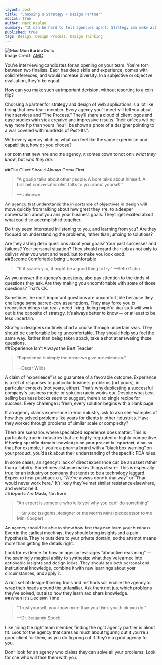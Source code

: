 ```yaml
---
layout: post
title: "Choosing a Strategy + Design Partner"
social: true
author: Mark Kaplan
summary: "It can be hard to tell agencies apart. Strategy can make all the difference. Learn how to spot a strategic agency."
published: true
tags: Design, Design Process, Design Thinking
---
```

![Mad Men Barbie Dolls](https://i.imgur.com/iHgcgzh.jpg)
</br>Image Credit: [AMC](http://www.amc.com/shows/mad-men/extras/mad-men-barbie-dolls#/1)

You're interviewing candidates for an opening on your team. You're torn between two finalists. Each has deep skills and experience, comes with solid references, and would increase diversity. In a subjective or objective evaluation, they'd be equal.
 
How can you make such an important decision, without resorting to a coin flip?  

Choosing a partner for strategy and design of web applications is a lot like hiring that new team member. Every agency you'll meet will tell you about their services and "The Process." They’ll share a cloud of client logos and case studies with slick creative and impressive results. Their offices will be way more hip than yours. You’ll be shown a photo of a designer pointing to a wall covered with hundreds of Post-Its™.
 
With every agency pitching what can feel like the same experience and capabilities, how do you choose?  
 
For both that new hire and the agency, it comes down to not only _what they know_, but _who they are_.  
</br>
##The Client Should Always Come First
>"A gossip talks about other people. A bore talks about himself. A brilliant conversationalist talks to you about yourself."</br></br>—Unknown

An agency that understands the importance of objectives in design will move quickly from talking about how great they are, to a deeper conversation about you and your business goals. They’ll get excited about what could be accomplished together. 

Do they seem interested in listening to you, and learning from you?  Are they focused on understanding the problems, rather than jumping to solutions?  

Are they asking deep questions about your goals?  Your past successes and failures?  Your personal situation? They should regard their job as not only to deliver what you want and need, but to make you look good.
</br>
##Become Comfortable being Uncomfortable
>"If it scares you, it might be a good thing to try." —Seth Godin

As you answer the agency's questions, also pay attention to the kinds of questions they ask. Are they making you uncomfortable with some of those questions? That’s OK.  

Sometimes the most important questions are uncomfortable because they challenge some sacred-cow assumptions. They may force you to reconsider things that really need fixing. Being hopeful that stuff will work out is the opposite of strategy. It’s always better to know — or at least to be less uncertain. 
 
Strategic designers routinely chart a course through uncertain seas. They should be comfortable being uncomfortable. They should help you feel the same way. Rather than being taken aback, take a shot at answering those questions.
</br>
##Experience Isn't Always the Best Teacher
>“Experience is simply the name we give our mistakes.”</br></br>—Oscar Wilde

A claim of “experience” is no guarantee of a favorable outcome. Experience is a set of responses to particular business problems (not yours), in particular contexts (not yours, either). That’s why duplicating a successful company's business model or solution rarely works out. Despite what best-selling business books seem to suggest, there’s no single recipe for success. Every challenge is fresh, every solution begins with a blank page.
 
If an agency claims experience in your industry, ask to also see examples of how they solved problems like yours for clients in other industries. Have they worked through problems of similar scale or complexity?

There are scenarios where specialized experience does matter. This is particularly true in industries that are highly-regulated or highly-competitive. If having specific domain knowledge on your project is important, discuss that. For example, if you’re a pharma brand with a “black box warning” on your product, you’d ask about their understanding of the specific FDA rules.

In some cases, an agency's lack of direct experience can be an asset rather than a liability. Sometimes distance makes things clearer. This is especially true for an industry or company that tends to be a technology laggard. Expect to hear pushback on, "We've always done it that way" or "That would never work here."  It’s likely they’ve met similar resistance elsewhere, and overcome it.
</br>
##Experts Are Made, Not Born
>“An expert is someone who tells you why you can’t do something”</br></br>—Sir Alec Issigonis, designer of the Morris Mini (predecessor to the Mini Cooper)

An agency should be able to show how fast they can learn your business. Even in the earliest meetings, they should bring insights and a pain hypothesis. They're outsiders to your private domain, so the attempt means more than getting the details right. 

Look for evidence for how an agency leverages “abductive reasoning” — the seemingly magical ability to synthesize what they’ve learned into actionable insights and design ideas. They should tap both personal and institutional knowledge, combine it with new learnings about your circumstances, and apply it. 

A rich set of design-thinking tools and methods will enable the agency to wrap their heads around the unfamiliar. Ask them not just which problems they’ve solved, but also how they learn and share knowledge.
</br>
##When It's Decision Time
>"Trust yourself, you know more than you think you think you do."</br></br>—Dr. Benjamin Spock

Like hiring the right team member, finding the right agency partner is about fit. Look for the agency that cares as much about figuring out if you're a good client for them, as you do figuring out if they're a good agency for you.

Don’t look for an agency who claims they can solve all your problems. Look for one who will face them with you.







